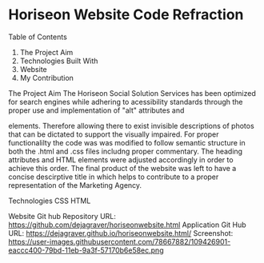 # Horiseon Website Code Refraction

Table of Contents
1. The Project Aim  
2. Technologies Built With
3. Website 
4. My Contribution

The Project Aim 
The Horiseon Social Solution Services has been optimized for search engines while adhering to acessibility standards through the proper use and implementation of "alt" attributes and <nav> elements. Therefore allowing there to exist invisible descriptions of photos that can be dictated to support the visually impaired. For proper functionalilty the code was was modified to follow semantic structure in both the .html and .css files includng proper commentary.  The heading attributes and HTML elements were adjusted accordingly in order to achieve this order. The final product of the website was left to have a concise descirptive title in which helps to contribute to a proper representation of the Marketing Agency. 

Technologies 
CSS
HTML

Website 
Git hub Repository URL: https://github.com/dejagraver/horiseonwebsite.html
Application Git Hub URL: https://dejagraver.github.io/horiseonwebsite.html/
Screenshot: https://user-images.githubusercontent.com/78667882/109426901-eaccc400-79bd-11eb-9a3f-57170b6e58ec.png



